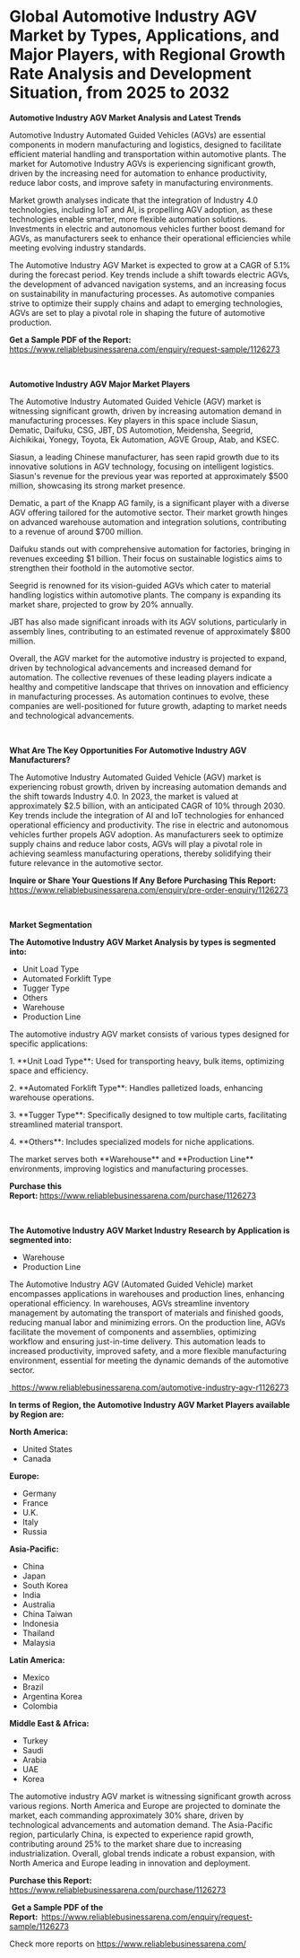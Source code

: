 <p><h1>Global Automotive Industry AGV Market by Types, Applications, and Major Players, with Regional Growth Rate Analysis and Development Situation, from 2025 to 2032</h1></p><p><strong>Automotive Industry AGV Market Analysis and Latest Trends</strong></p>
<p><p>Automotive Industry Automated Guided Vehicles (AGVs) are essential components in modern manufacturing and logistics, designed to facilitate efficient material handling and transportation within automotive plants. The market for Automotive Industry AGVs is experiencing significant growth, driven by the increasing need for automation to enhance productivity, reduce labor costs, and improve safety in manufacturing environments. </p><p>Market growth analyses indicate that the integration of Industry 4.0 technologies, including IoT and AI, is propelling AGV adoption, as these technologies enable smarter, more flexible automation solutions. Investments in electric and autonomous vehicles further boost demand for AGVs, as manufacturers seek to enhance their operational efficiencies while meeting evolving industry standards. </p><p>The Automotive Industry AGV Market is expected to grow at a CAGR of 5.1% during the forecast period. Key trends include a shift towards electric AGVs, the development of advanced navigation systems, and an increasing focus on sustainability in manufacturing processes. As automotive companies strive to optimize their supply chains and adapt to emerging technologies, AGVs are set to play a pivotal role in shaping the future of automotive production.</p></p>
<p><strong>Get a Sample PDF of the Report:&nbsp;</strong> <a href="https://www.reliablebusinessarena.com/enquiry/request-sample/1126273?utm_campaign=3218&utm_medium=2&utm_source=Github&utm_content=ia&utm_term=30032025&utm_id=automotive-industry-agv">https://www.reliablebusinessarena.com/enquiry/request-sample/1126273</a></p>
<p>&nbsp;</p>
<p><strong>Automotive Industry AGV Major Market Players</strong></p>
<p><p>The Automotive Industry Automated Guided Vehicle (AGV) market is witnessing significant growth, driven by increasing automation demand in manufacturing processes. Key players in this space include Siasun, Dematic, Daifuku, CSG, JBT, DS Automotion, Meidensha, Seegrid, Aichikikai, Yonegy, Toyota, Ek Automation, AGVE Group, Atab, and KSEC.</p><p>Siasun, a leading Chinese manufacturer, has seen rapid growth due to its innovative solutions in AGV technology, focusing on intelligent logistics. Siasun's revenue for the previous year was reported at approximately $500 million, showcasing its strong market presence.</p><p>Dematic, a part of the Knapp AG family, is a significant player with a diverse AGV offering tailored for the automotive sector. Their market growth hinges on advanced warehouse automation and integration solutions, contributing to a revenue of around $700 million.</p><p>Daifuku stands out with comprehensive automation for factories, bringing in revenues exceeding $1 billion. Their focus on sustainable logistics aims to strengthen their foothold in the automotive sector.</p><p>Seegrid is renowned for its vision-guided AGVs which cater to material handling logistics within automotive plants. The company is expanding its market share, projected to grow by 20% annually.</p><p>JBT has also made significant inroads with its AGV solutions, particularly in assembly lines, contributing to an estimated revenue of approximately $800 million.</p><p>Overall, the AGV market for the automotive industry is projected to expand, driven by technological advancements and increased demand for automation. The collective revenues of these leading players indicate a healthy and competitive landscape that thrives on innovation and efficiency in manufacturing processes. As automation continues to evolve, these companies are well-positioned for future growth, adapting to market needs and technological advancements.</p></p>
<p>&nbsp;</p>
<p><strong>What Are The Key Opportunities For Automotive Industry AGV Manufacturers?</strong></p>
<p><p>The Automotive Industry Automated Guided Vehicle (AGV) market is experiencing robust growth, driven by increasing automation demands and the shift towards Industry 4.0. In 2023, the market is valued at approximately $2.5 billion, with an anticipated CAGR of 10% through 2030. Key trends include the integration of AI and IoT technologies for enhanced operational efficiency and productivity. The rise in electric and autonomous vehicles further propels AGV adoption. As manufacturers seek to optimize supply chains and reduce labor costs, AGVs will play a pivotal role in achieving seamless manufacturing operations, thereby solidifying their future relevance in the automotive sector.</p></p>
<p><strong>Inquire or Share Your Questions If Any Before Purchasing This Report:</strong> <a href="https://www.reliablebusinessarena.com/enquiry/pre-order-enquiry/1126273?utm_campaign=3218&utm_medium=2&utm_source=Github&utm_content=ia&utm_term=30032025&utm_id=automotive-industry-agv">https://www.reliablebusinessarena.com/enquiry/pre-order-enquiry/1126273</a></p>
<p>&nbsp;</p>
<p><strong>Market Segmentation</strong></p>
<p><strong>The Automotive Industry AGV Market Analysis by types is segmented into:</strong></p>
<p><ul><li>Unit Load Type</li><li>Automated Forklift Type</li><li>Tugger Type</li><li>Others</li><li>Warehouse</li><li>Production Line</li></ul></p>
<p><p>The automotive industry AGV market consists of various types designed for specific applications: </p><p>1. **Unit Load Type**: Used for transporting heavy, bulk items, optimizing space and efficiency. </p><p>2. **Automated Forklift Type**: Handles palletized loads, enhancing warehouse operations. </p><p>3. **Tugger Type**: Specifically designed to tow multiple carts, facilitating streamlined material transport. </p><p>4. **Others**: Includes specialized models for niche applications. </p><p>The market serves both **Warehouse** and **Production Line** environments, improving logistics and manufacturing processes.</p></p>
<p><strong>Purchase this Report:&nbsp;</strong><a href="https://www.reliablebusinessarena.com/purchase/1126273?utm_campaign=3218&utm_medium=2&utm_source=Github&utm_content=ia&utm_term=30032025&utm_id=automotive-industry-agv">https://www.reliablebusinessarena.com/purchase/1126273</a></p>
<p>&nbsp;</p>
<p><strong>The Automotive Industry AGV Market Industry Research by Application is segmented into:</strong></p>
<p><ul><li>Warehouse</li><li>Production Line</li></ul></p>
<p><p>The Automotive Industry AGV (Automated Guided Vehicle) market encompasses applications in warehouses and production lines, enhancing operational efficiency. In warehouses, AGVs streamline inventory management by automating the transport of materials and finished goods, reducing manual labor and minimizing errors. On the production line, AGVs facilitate the movement of components and assemblies, optimizing workflow and ensuring just-in-time delivery. This automation leads to increased productivity, improved safety, and a more flexible manufacturing environment, essential for meeting the dynamic demands of the automotive sector.</p></p>
<p><a href="https://www.reliablebusinessarena.com/automotive-industry-agv-r1126273?utm_campaign=3218&utm_medium=2&utm_source=Github&utm_content=ia&utm_term=30032025&utm_id=automotive-industry-agv">&nbsp;https://www.reliablebusinessarena.com/automotive-industry-agv-r1126273</a></p>
<p><strong>In terms of Region, the Automotive Industry AGV Market Players available by Region are:</strong></p>
<p>
    <p> <strong> North America: </strong>
        <ul>
            <li>United States</li>
            <li>Canada</li>
        </ul>
        </p> 
    <p> <strong> Europe: </strong>
        <ul>
            <li>Germany</li>
            <li>France</li>
            <li>U.K.</li>
            <li>Italy</li>
            <li>Russia</li>
        </ul>
        </p> 
    <p> <strong> Asia-Pacific: </strong>
        <ul>
            <li>China</li>
            <li>Japan</li>
            <li>South Korea</li>
            <li>India</li>
            <li>Australia</li>
            <li>China Taiwan</li>
            <li>Indonesia</li>
            <li>Thailand</li>
            <li>Malaysia</li>
        </ul>
        </p> 
    <p> <strong> Latin America: </strong>
        <ul>
            <li>Mexico</li>
            <li>Brazil</li>
            <li>Argentina Korea</li>
            <li>Colombia</li>
        </ul>
        </p> 
    <p> <strong> Middle East & Africa: </strong>
        <ul>
            <li>Turkey</li>
            <li>Saudi</li>
            <li>Arabia</li>
            <li>UAE</li>
            <li>Korea</li>
        </ul>
    </p>
    </p>
<p><p>The automotive industry AGV market is witnessing significant growth across various regions. North America and Europe are projected to dominate the market, each commanding approximately 30% share, driven by technological advancements and automation demand. The Asia-Pacific region, particularly China, is expected to experience rapid growth, contributing around 25% to the market share due to increasing industrialization. Overall, global trends indicate a robust expansion, with North America and Europe leading in innovation and deployment.</p></p>
<p><strong>Purchase this Report: </strong><a href="https://www.reliablebusinessarena.com/purchase/1126273?utm_campaign=3218&utm_medium=2&utm_source=Github&utm_content=ia&utm_term=30032025&utm_id=automotive-industry-agv">https://www.reliablebusinessarena.com/purchase/1126273</a></p>
<p>&nbsp;<strong>Get a Sample PDF of the Report:&nbsp;&nbsp;</strong><a href="https://www.reliablebusinessarena.com/enquiry/request-sample/1126273?utm_campaign=3218&utm_medium=2&utm_source=Github&utm_content=ia&utm_term=30032025&utm_id=automotive-industry-agv">https://www.reliablebusinessarena.com/enquiry/request-sample/1126273</a></p>
<p><strong></strong></p>
<p>Check more reports on <a href="https://www.reliablebusinessarena.com/?utm_campaign=3218&utm_medium=2&utm_source=Github&utm_content=ia&utm_term=30032025&utm_id=automotive-industry-agv">https://www.reliablebusinessarena.com/</a></p>